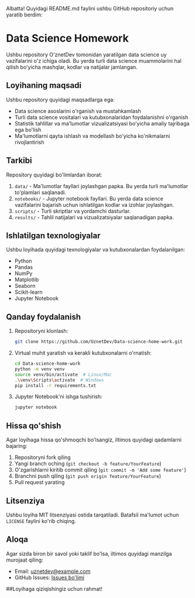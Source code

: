 Albatta! Quyidagi README.md faylini ushbu GitHub repositoriy uchun yaratib berdim:


# Data Science Homework

Ushbu repository O'znetDev tomonidan yaratilgan data science uy vazifalarini o'z ichiga oladi. Bu yerda turli data science muammolarini hal qilish bo'yicha mashqlar, kodlar va natijalar jamlangan.

## Loyihaning maqsadi

Ushbu repository quyidagi maqsadlarga ega:
- Data science asoslarini o'rganish va mustahkamlash
- Turli data science vositalari va kutubxonalaridan foydalanishni o'rganish
- Statistik tahlillar va ma'lumotlar vizualizatsiyasi bo'yicha amaliy tajribaga ega bo'lish
- Ma'lumotlarni qayta ishlash va modellash bo'yicha ko'nikmalarni rivojlantirish

## Tarkibi

Repository quyidagi bo'limlardan iborat:
1. `data/` - Ma'lumotlar fayllari joylashgan papka. Bu yerda turli ma'lumotlar to'plamlari saqlanadi.
2. `notebooks/` - Jupyter notebook fayllari. Bu yerda data science vazifalarini bajarish uchun ishlatilgan kodlar va izohlar joylashgan.
3. `scripts/` - Turli skriptlar va yordamchi dasturlar.
4. `results/` - Tahlil natijalari va vizualizatsiyalar saqlanadigan papka.

## Ishlatilgan texnologiyalar

Ushbu loyihada quyidagi texnologiyalar va kutubxonalardan foydalanilgan:
- Python
- Pandas
- NumPy
- Matplotlib
- Seaborn
- Scikit-learn
- Jupyter Notebook

## Qanday foydalanish

1. Repositoryni klonlash:
   ```bash
   git clone https://github.com/UznetDev/Data-science-home-work.git
   ```
2. Virtual muhit yaratish va kerakli kutubxonalarni o'rnatish:
   ```bash
   cd Data-science-home-work
   python -m venv venv
   source venv/bin/activate  # Linux/Mac
   .\venv\Scripts\activate  # Windows
   pip install -r requirements.txt
   ```
3. Jupyter Notebook'ni ishga tushirish:
   ```bash
   jupyter notebook
   ```

## Hissa qo'shish

Agar loyihaga hissa qo'shmoqchi bo'lsangiz, iltimos quyidagi qadamlarni bajaring:
1. Repositoryni fork qiling
2. Yangi branch oching (`git checkout -b feature/YourFeature`)
3. O'zgarishlarni kiritib commit qiling (`git commit -m 'Add some feature'`)
4. Branchni push qiling (`git push origin feature/YourFeature`)
5. Pull request yarating

## Litsenziya

Ushbu loyiha MIT litsenziyasi ostida tarqatiladi. Batafsil ma'lumot uchun `LICENSE` faylini ko'rib chiqing.

## Aloqa

Agar sizda biron bir savol yoki taklif bo'lsa, iltimos quyidagi manzilga murojaat qiling:
- Email: uznetdev@example.com
- GitHub Issues: [Issues bo'limi](https://github.com/UznetDev/Data-science-home-work/issues)

##Loyihaga qiziqishingiz uchun rahmat!
